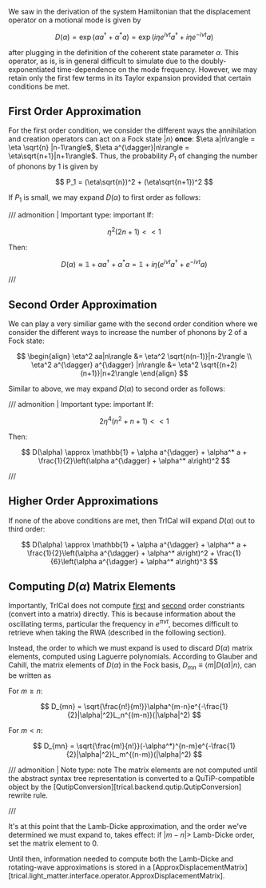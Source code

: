 We saw in the derivation of the system Hamiltonian that the displacement operator on a motional mode is given by

$$
    D(\alpha) = \exp(\alpha a^{\dagger} + \alpha^* a)=\exp\left(i\eta e^{i\nu t}a^{\dagger} + i\eta e^{-i\nu t }a\right)
$$

after plugging in the definition of the coherent state parameter $\alpha$. This operator, as is, is in general difficult to simulate due to the doubly-exponentiated time-dependence on the mode frequency. However, we may retain only the first few terms in its Taylor expansion provided that certain conditions be met.

## First Order Approximation

For the first order condition, we consider the different ways the annihilation and creation operators can act on a Fock state $|n\rangle$ **once**: $\eta a|n\rangle = \eta \sqrt{n}  |n-1\rangle$, $\eta a^{\dagger}|n\rangle = \eta\sqrt{n+1}|n+1\rangle$. Thus, the probability $P_1$ of changing the number of phonons by 1 is given by

$$
    P_1 = (\eta\sqrt{n})^2 + (\eta\sqrt{n+1})^2
$$

If $P_1$ is small, we may expand $D(\alpha)$ to first order as follows:

<a name="eqn:first_order_lamb_dicke"></a>

<!-- prettier-ignore -->
/// admonition | Important
    type: important
If:

$$
    \eta^2(2n+1) << 1
$$

Then:

$$
    D(\alpha) \approx \mathbb{1} + \alpha a^{\dagger} + \alpha^* a = \mathbb{1} + i\eta\left(e^{i\nu t} a^{\dagger} + e^{-i\nu t} a\right)
$$

///

## Second Order Approximation

We can play a very similiar game with the second order condition where we consider the different ways to increase the number of phonons by 2 of a Fock state:

$$
    \begin{align}
    \eta^2 aa|n\rangle &= \eta^2 \sqrt{n(n-1)}|n-2\rangle \\
    \eta^2 a^{\dagger} a^{\dagger} |n\rangle &= \eta^2 \sqrt{(n+2)(n+1)}|n+2\rangle
    \end{align}
$$

Similar to above, we may expand $D(\alpha)$ to second order as follows:

<a name="eqn:second_order_lamb_dicke"></a>

<!-- prettier-ignore -->
/// admonition | Important
    type: important
If:

$$
    2\eta^4(n^2+n+1)<<1
$$

Then:

$$
    D(\alpha) \approx \mathbb{1} + \alpha a^{\dagger} + \alpha^* a + \frac{1}{2}\left(\alpha a^{\dagger} + \alpha^* a\right)^2
$$

///

## Higher Order Approximations

If none of the above conditions are met, then TrICal will expand $D(\alpha)$ out to third order:

$$
    D(\alpha) \approx \mathbb{1} + \alpha a^{\dagger} + \alpha^* a + \frac{1}{2}\left(\alpha a^{\dagger} + \alpha^* a\right)^2 + \frac{1}{6}\left(\alpha a^{\dagger} + \alpha^* a\right)^3
$$

## Computing $D(\alpha)$ Matrix Elements

Importantly, TrICal does not compute [first](#eqn:first_order_lamb_dicke) and [second](#eqn:second_order_lamb_dicke) order constriants (convert into a matrix) directly. This is because information about the oscillating terms, particular the frequency in $e^{\pi \nu t}$, becomes difficult to retrieve when taking the RWA (described in the following section).

Instead, the order to which we must expand is used to discard $D(\alpha)$ matrix elements, computed using Laguerre polynomials. According to Glauber and Cahill, the matrix elements of $D(\alpha)$ in the Fock basis, $D_{mn} \equiv \langle m|D(\alpha)|n\rangle$, can be written as

For $m \geq n$:

$$
     D_{mn} = \sqrt{\frac{n!}{m!}}\alpha^{m-n}e^{-\frac{1}{2}|\alpha|^2}L_n^{(m-n)}(|\alpha|^2)
$$

For $m < n$:

$$
    D_{mn} = \sqrt{\frac{m!}{n!}}(-\alpha^*)^{n-m}e^{-\frac{1}{2}|\alpha|^2}L_m^{(n-m)}(|\alpha|^2)
$$

<!-- prettier-ignore -->
/// admonition | Note
    type: note
The matrix elements are not computed until the abstract syntax tree representation is converted to a QuTiP-compatible object by the [QutipConversion][trical.backend.qutip.QutipConversion] rewrite rule.

///

It's at this point that the Lamb-Dicke approximation, and the order we've determined we must expand to, takes effect: if $|m-n| >$ Lamb-Dicke order, set the matrix element to 0.

Until then, information needed to compute both the Lamb-Dicke and rotating-wave approximations is stored in a [ApproxDisplacementMatrix][trical.light_matter.interface.operator.ApproxDisplacementMatrix].
